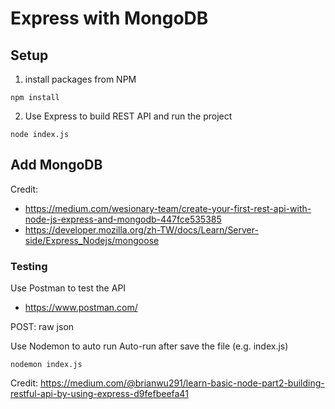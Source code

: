 # Express with MongoDB

## Setup
1. install packages from NPM
```
npm install
```
2. Use Express to build REST API and run the project
```
node index.js
```

## Add MongoDB

Credit: 
- https://medium.com/wesionary-team/create-your-first-rest-api-with-node-js-express-and-mongodb-447fce535385
- https://developer.mozilla.org/zh-TW/docs/Learn/Server-side/Express_Nodejs/mongoose

### Testing
Use Postman to test the API
- https://www.postman.com/

POST: raw json

Use Nodemon to auto run
Auto-run after save the file (e.g. index.js)
```
nodemon index.js
```

Credit: https://medium.com/@brianwu291/learn-basic-node-part2-building-restful-api-by-using-express-d9fefbeefa41
